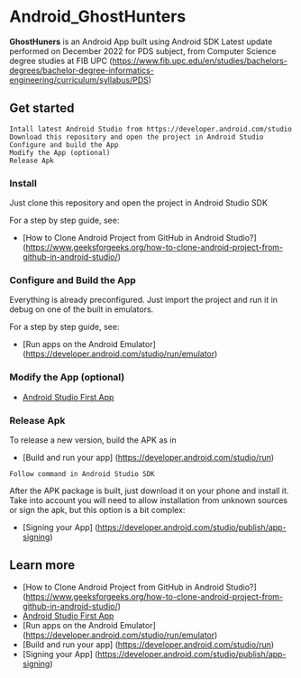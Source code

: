 # Android_GhostHunters

 **GhostHuners** is an Android App built using Android SDK 
 Latest update performed on December 2022 for PDS subject, from Computer Science degree studies at FIB UPC (https://www.fib.upc.edu/en/studies/bachelors-degrees/bachelor-degree-informatics-engineering/curriculum/syllabus/PDS)

## Get started

```
Intall latest Android Studio from https://developer.android.com/studio
Download this repository and open the project in Android Studio
Configure and build the App
Modify the App (optional)
Release Apk
```

### Install

Just clone this repository and open the project in Android Studio SDK

For a step by step guide, see:

- [How to Clone Android Project from GitHub in Android Studio?] (https://www.geeksforgeeks.org/how-to-clone-android-project-from-github-in-android-studio/)


### Configure and Build the App

Everything is already preconfigured.
Just import the project and run it in debug on one of the built in emulators.

For a step by step guide, see:

- [Run apps on the Android Emulator]  (https://developer.android.com/studio/run/emulator)

### Modify the App (optional)

- [Android Studio First App](https://developer.android.com/training/basics/firstapp)


### Release Apk

To release a new version, build the APK as in

- [Build and run your app] (https://developer.android.com/studio/run)

```
Follow command in Android Studio SDK
```

After the APK package is built, just download it on your phone and install it.
Take into account you will need to allow installation from unknown sources or sign the apk, but this option is a bit complex:

- [Signing your App] (https://developer.android.com/studio/publish/app-signing)


## Learn more

- [How to Clone Android Project from GitHub in Android Studio?] (https://www.geeksforgeeks.org/how-to-clone-android-project-from-github-in-android-studio/)
- [Android Studio First App](https://developer.android.com/training/basics/firstapp)
- [Run apps on the Android Emulator]  (https://developer.android.com/studio/run/emulator)
- [Build and run your app] (https://developer.android.com/studio/run)
- [Signing your App] (https://developer.android.com/studio/publish/app-signing)


